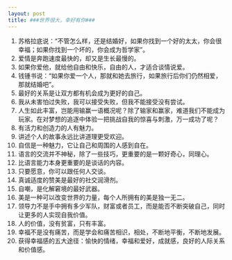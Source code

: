 ```yaml
--- 
layout: post 
title: ###世界很大，幸好有你###
---
```

<ol>
<li>苏格拉底说：“不管怎么样，还是结婚好，如果你找到一个好的太太，你会很幸福；如果你找到一个坏的，你会成为哲学家”。</li>
<li>爱情是奔跑速度最快的，却又是生长最慢的。</li>
<li>如果你爱他，就给他自由和快乐，自由的人，才适合谈情说爱。</li>
<li>钱锺书说：“如果你爱一个人，那就和她去旅行，如果旅行后你们仍然相爱，那就结婚吧”。</li>
<li>最好的关系是让双方都有机会成为更好的自己。</li>
<li>我从未害怕过失败，我可以接受失败，但我不能接受没有尝试。</li>
<li>人生如此丰富，岂能用输赢一语概况呢？除了输家和赢家，难道我们不能成为玩家。在对梦想的追逐中体验一把挑战自我的惊喜与刺激，万一成功了呢？</li>
<li>有活力和创造力的人有魅力。</li>
<li>讲述个人的故事永远比讲道理更受欢迎。</li>
<li>自信是一种魅力，它让自己和周围的人感到自在。</li>
<li>语言的交流并不神秘，除了一些技巧，更重要的是一颗好奇心，同理心。</li>
<li>比语言能力本身更重要的是谈话的内容。</li>
<li>只要愿意，你可以跟任何人交谈。</li>
<li>真诚适度的赞美是最好的社交润滑剂。</li>
<li>自嘲，是化解窘境的最好武器。</li>
<li>美是一种可以改变世界的力量，每个人所拥有的美是独一无二。</li>
<li>领导力不是手中拥有多少军队，财富或者员工，而是能否不断突破自己，同时让更多的人实现自我价值。</li>
<li>人的价值，没有贫富，只有丰富。</li>
<li>幸福不是没有痛苦，而是学会和痛苦相识，相处，不断地平衡，不断地发展。</li>
<li>获得幸福感的五大途径：愉快的情绪，幸福和爱好，成就感，良好的人际关系和价值感。</li>
</ol>
